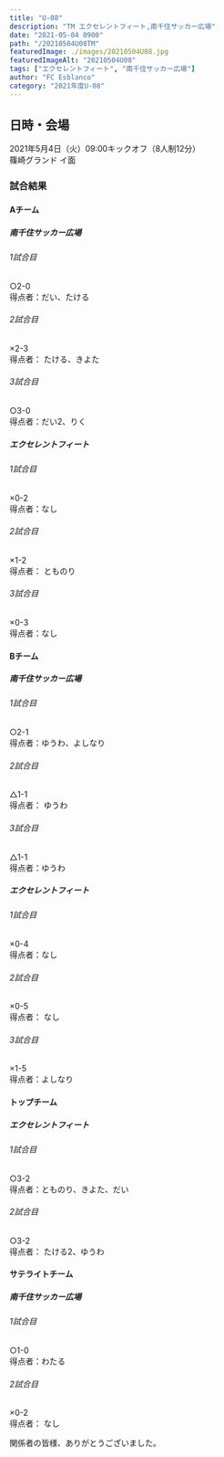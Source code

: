 ```yaml
---
title: "U-08"
description: "TM エクセレントフィート,南千住サッカー広場"
date: "2021-05-04 0900"
path: "/20210504U08TM"
featuredImage: ./images/20210504U08.jpg
featuredImageAlt: "20210504U08"
tags: ["エクセレントフィート", "南千住サッカー広場"]
author: "FC Esblanco"
category: "2021年度U-08"
---
```



## 日時・会場

2021年5月4日（火）09:00キックオフ（8人制12分）  
篠崎グランド イ面  

### 試合結果

#### Aチーム

##### 南千住サッカー広場

######  1試合目  
○2-0  
得点者：だい、たける

###### 2試合目  
×2-3  
得点者： たける、きよた

######  3試合目  
○3-0  
得点者：だい2、りく

##### エクセレントフィート

######  1試合目  
×0-2  
得点者：なし

###### 2試合目  
×1-2  
得点者： とものり

######  3試合目  
×0-3  
得点者：なし

#### Bチーム

##### 南千住サッカー広場

######  1試合目  
○2-1  
得点者：ゆうわ、よしなり

###### 2試合目  
△1-1  
得点者： ゆうわ

######  3試合目  
△1-1  
得点者：ゆうわ

##### エクセレントフィート

######  1試合目  
×0-4  
得点者：なし

###### 2試合目  
×0-5  
得点者： なし

######  3試合目  
×1-5  
得点者：よしなり

#### トップチーム

##### エクセレントフィート

######  1試合目  
○3-2  
得点者：とものり、きよた、だい

###### 2試合目  
○3-2  
得点者： たける2、ゆうわ

#### サテライトチーム

##### 南千住サッカー広場

######  1試合目  
○1-0  
得点者：わたる

###### 2試合目  
×0-2  
得点者： なし



関係者の皆様、ありがとうございました。

